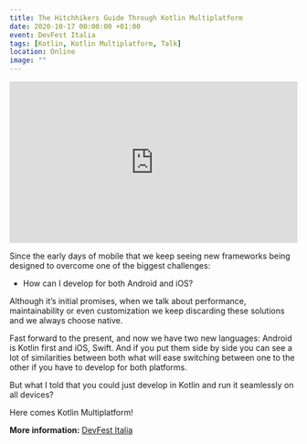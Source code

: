 ```yaml
---
title: The Hitchhikers Guide Through Kotlin Multiplatform
date: 2020-10-17 00:00:00 +01:00
event: DevFest Italia
tags: [Kotlin, Kotlin Multiplatform, Talk]
location: Online
image: ""
---
```


<div style="left: 0; width: 100%; height: 0; position: relative; padding-bottom: 56.1972%;">
	<iframe src="https://speakerdeck.com/player/0627b01716c7444eaedafbc0367c090d" style="border: 0; top: 0; left: 0; width: 100%; height: 100%; position: absolute;" allowfullscreen scrolling="no" allow="encrypted-media">
	</iframe>
</div>


Since the early days of mobile that we keep seeing new frameworks being designed to overcome one of the biggest challenges:

- How can I develop for both Android and iOS?

Although it’s initial promises, when we talk about performance, maintainability or even customization we keep discarding these solutions and we always choose native.

Fast forward to the present, and now we have two new languages: Android is Kotlin first and iOS, Swift. And if you put them side by side you can see a lot of similarities between both what will ease switching between one to the other if you have to develop for both platforms.

But what I told that you could just develop in Kotlin and run it seamlessly on all devices?

Here comes Kotlin Multiplatform!


**More information:** <a href="https://www.devfest.it/" rel="noopener">DevFest Italia</a>